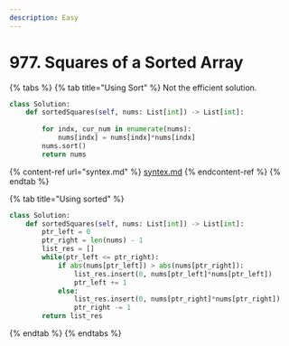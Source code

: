 ```yaml
---
description: Easy
---
```


# 977. Squares of a Sorted Array

{% tabs %}
{% tab title="Using Sort" %}
Not the efficient solution.&#x20;

```python
class Solution:
    def sortedSquares(self, nums: List[int]) -> List[int]:
        
        for indx, cur_num in enumerate(nums):
            nums[indx] = nums[indx]*nums[indx]
        nums.sort()
        return nums
```

{% content-ref url="syntex.md" %}
[syntex.md](syntex.md)
{% endcontent-ref %}
{% endtab %}

{% tab title="Using sorted" %}
```python
class Solution:
    def sortedSquares(self, nums: List[int]) -> List[int]:
        ptr_left = 0
        ptr_right = len(nums) - 1
        list_res = []
        while(ptr_left <= ptr_right):
            if abs(nums[ptr_left]) > abs(nums[ptr_right]):
                list_res.insert(0, nums[ptr_left]*nums[ptr_left])
                ptr_left += 1
            else:
                list_res.insert(0, nums[ptr_right]*nums[ptr_right])
                ptr_right -= 1
        return list_res
```
{% endtab %}
{% endtabs %}

